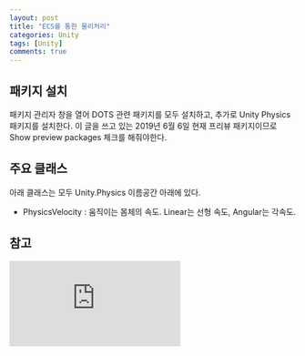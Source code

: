 ```yaml
---
layout: post
title: "ECS를 통한 물리처리"
categories: Unity
tags: [Unity]
comments: true
---
```


## 패키지 설치

패키지 관리자 창을 열어 DOTS 관련 패키지를 모두 설치하고, 추가로 Unity Physics 패키지를 설치한다. 이 글을 쓰고 있는 2019년 6월 6일 현재 프리뷰 패키지이므로 Show preview packages 체크를 해줘야한다.

## 주요 클래스

아래 클래스는 모두 Unity.Physics 이름공간 아래에 있다.

- PhysicsVelocity : 움직이는 몸체의 속도. Linear는 선형 속도, Angular는 각속도.

## 참고

![유니티 물리 매뉴얼 페이지](https://docs.unity3d.com/Packages/com.unity.physics@0.1/manual/index.html)

